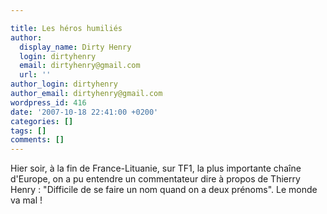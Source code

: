```yaml
---

title: Les héros humiliés
author:
  display_name: Dirty Henry
  login: dirtyhenry
  email: dirtyhenry@gmail.com
  url: ''
author_login: dirtyhenry
author_email: dirtyhenry@gmail.com
wordpress_id: 416
date: '2007-10-18 22:41:00 +0200'
categories: []
tags: []
comments: []
---
```

Hier soir, à la fin de France-Lituanie, sur TF1, la plus importante chaîne d'Europe, on a pu entendre un commentateur dire à propos de Thierry Henry : "Difficile de se faire un nom quand on a deux prénoms". Le monde va mal !
